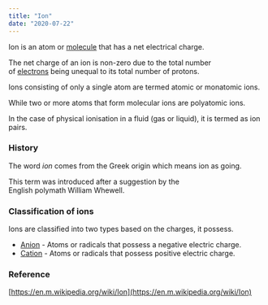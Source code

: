 ```yaml
---
title: "Ion"
date: "2020-07-22"
---
```


Ion is an atom or [molecule](https://chemistdictionary.com/molecule/) that has a net electrical charge. 

The net charge of an ion is non-zero due to the total number of [electrons](https://chemistdictionary.com/electron/) being unequal to its total number of protons. 

Ions consisting of only a single atom are termed atomic or monatomic ions.

While two or more atoms that form molecular ions are polyatomic ions.

In the case of physical ionisation in a fluid (gas or liquid), it is termed as ion pairs.

### History

The word _ion_ comes from the Greek origin which means ion as going.

This term was introduced after a suggestion by the English polymath William Whewell.

### Classification of ions

Ions are classified into two types based on the charges, it possess.

- [Anion](https://chemistdictionary.com/cation/) - Atoms or radicals that possess a negative electric charge.
- [Cation](https://chemistdictionary.com/cation/) - Atoms or radicals that possess positive electric charge.

### Reference

[https://en.m.wikipedia.org/wiki/Ion](https://en.m.wikipedia.org/wiki/Ion)
